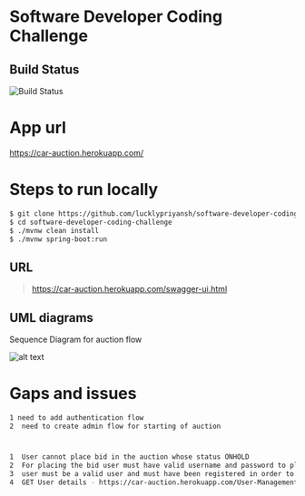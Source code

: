 
# Software Developer Coding Challenge

## Build Status
![Build Status](https://travis-ci.com/lucklypriyansh/software-developer-coding-challenge.svg?branch=master)

  

  

# App url

https://car-auction.herokuapp.com/

# Steps to run locally

```sh
$ git clone https://github.com/lucklypriyansh/software-developer-coding-challenge.git
$ cd software-developer-coding-challenge
$ ./mvnw clean install
$ ./mvnw spring-boot:run
```

## URL
> https://car-auction.herokuapp.com/swagger-ui.html



## UML diagrams

Sequence Diagram for auction flow

![alt text](https://mermaidjs.github.io/mermaid-live-editor/#/view/eyJjb2RlIjoic2VxdWVuY2VEaWFncmFtXG5Vc2VyIC0-PiBBdWN0aW9uQ29udHJvbGxlcjogL0F1Y3Rpb25zXG5BdWN0aW9uQ29udHJvbGxlci0tPj5Vc2VyOiBMaXN0IG9mIGFsbCBhdWN0aW9uc1xuVXNlciAtPj4gQXVjdGlvbkNvbnRyb2xsZXI6IC9BdWN0aW9ucy9TdGFydC97YXVjdGlvbklkfVxuQXVjdGlvbkNvbnRyb2xsZXItLT4-VXNlcjogYXVjdGlvbiBzdGFydGVkIFxuVXNlciAtPj4gVXNlckNvbnRyb2xsZXI6IC9Vc2Vycy9CaWQvIChwbGFjZSBiaWQpXG5BdWN0aW9uQ29udHJvbGxlci0tPj5Vc2VyOiBiaWQgcGxhY2VkIFxuVXNlciAtPj4gQXVjdGlvbkNvbnRyb2xsZXI6IC9BdWN0aW9ucy97YXVjdGlvbklkfSAoR0VUIEFVQ1RJT04gSU5GTylcbkF1Y3Rpb25Db250cm9sbGVyLS0-PlVzZXI6IEdFVCBBVUNUSU9OIElORk9STUFUSU9OIEFORCBUT1AgQklEU1xuVXNlciAtPj4gQXVjdGlvbkNvbnRyb2xsZXI6IC9BdWN0aW9ucy9FbmQve2F1Y3Rpb25JZH1cbkF1Y3Rpb25Db250cm9sbGVyLS0-PlVzZXI6IGF1Y3Rpb24gRW5kZWQgXG4iLCJtZXJtYWlkIjp7InRoZW1lIjoiZGVmYXVsdCJ9fQ)

# Gaps and issues

```sh
1 need to add authentication flow  
2  need to create admin flow for starting of auction 
```

# 

```sh
1  User cannot place bid in the auction whose status ONHOLD
2  For placing the bid user must have valid username and password to place bid
3  user must be a valid user and must have been registered in order to place bid
4  GET User details - https://car-auction.herokuapp.com/User-Management/Users  (for username and password)
```



